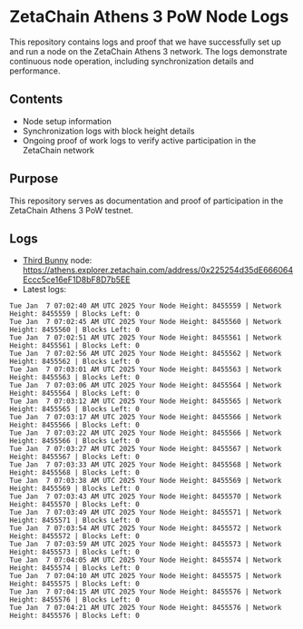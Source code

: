 # ZetaChain Athens 3 PoW Node Logs
This repository contains logs and proof that we have successfully set up and run a node on the ZetaChain Athens 3 network. The logs demonstrate continuous node operation, including synchronization details and performance.

## Contents
- Node setup information
- Synchronization logs with block height details
- Ongoing proof of work logs to verify active participation in the ZetaChain network

## Purpose
This repository serves as documentation and proof of participation in the ZetaChain Athens 3 PoW testnet.

## Logs

- [Third Bunny](https://thirdbunny.xyz/) node: https://athens.explorer.zetachain.com/address/0x225254d35dE666064Eccc5ce16eF1D8bF8D7b5EE
- Latest logs:
```
Tue Jan  7 07:02:40 AM UTC 2025 Your Node Height: 8455559 | Network Height: 8455559 | Blocks Left: 0
Tue Jan  7 07:02:45 AM UTC 2025 Your Node Height: 8455560 | Network Height: 8455560 | Blocks Left: 0
Tue Jan  7 07:02:51 AM UTC 2025 Your Node Height: 8455561 | Network Height: 8455561 | Blocks Left: 0
Tue Jan  7 07:02:56 AM UTC 2025 Your Node Height: 8455562 | Network Height: 8455562 | Blocks Left: 0
Tue Jan  7 07:03:01 AM UTC 2025 Your Node Height: 8455563 | Network Height: 8455563 | Blocks Left: 0
Tue Jan  7 07:03:06 AM UTC 2025 Your Node Height: 8455564 | Network Height: 8455564 | Blocks Left: 0
Tue Jan  7 07:03:12 AM UTC 2025 Your Node Height: 8455565 | Network Height: 8455565 | Blocks Left: 0
Tue Jan  7 07:03:17 AM UTC 2025 Your Node Height: 8455566 | Network Height: 8455566 | Blocks Left: 0
Tue Jan  7 07:03:22 AM UTC 2025 Your Node Height: 8455566 | Network Height: 8455566 | Blocks Left: 0
Tue Jan  7 07:03:27 AM UTC 2025 Your Node Height: 8455567 | Network Height: 8455567 | Blocks Left: 0
Tue Jan  7 07:03:33 AM UTC 2025 Your Node Height: 8455568 | Network Height: 8455568 | Blocks Left: 0
Tue Jan  7 07:03:38 AM UTC 2025 Your Node Height: 8455569 | Network Height: 8455569 | Blocks Left: 0
Tue Jan  7 07:03:43 AM UTC 2025 Your Node Height: 8455570 | Network Height: 8455570 | Blocks Left: 0
Tue Jan  7 07:03:49 AM UTC 2025 Your Node Height: 8455571 | Network Height: 8455571 | Blocks Left: 0
Tue Jan  7 07:03:54 AM UTC 2025 Your Node Height: 8455572 | Network Height: 8455572 | Blocks Left: 0
Tue Jan  7 07:03:59 AM UTC 2025 Your Node Height: 8455573 | Network Height: 8455573 | Blocks Left: 0
Tue Jan  7 07:04:05 AM UTC 2025 Your Node Height: 8455574 | Network Height: 8455574 | Blocks Left: 0
Tue Jan  7 07:04:10 AM UTC 2025 Your Node Height: 8455575 | Network Height: 8455575 | Blocks Left: 0
Tue Jan  7 07:04:15 AM UTC 2025 Your Node Height: 8455576 | Network Height: 8455576 | Blocks Left: 0
Tue Jan  7 07:04:21 AM UTC 2025 Your Node Height: 8455576 | Network Height: 8455576 | Blocks Left: 0
```
